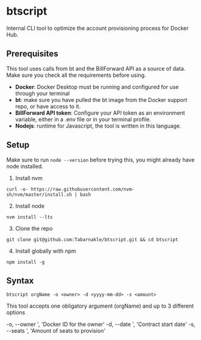 # btscript

Internal CLI tool to optimize the account provisioning process for Docker Hub.

## Prerequisites

This tool uses calls from bt and the BillForward API as a source of data. Make sure you check all the requirements before using.

- **Docker**: Docker Desktop must be running and configured for use through your terminal
- **bt**: make sure you have pulled the bt image from the Docker support repo, or have access to it.
- **BillForward API token**: Configure your API token as an environment variable, either in a .env file or in your terminal profile.
- **Nodejs**: runtime for Javascript, the tool is written in this language.

## Setup

Make sure to run `node --version` before trying this, you  might already have node installed.

1. Install nvm
```
curl -o- https://raw.githubusercontent.com/nvm-sh/nvm/master/install.sh | bash
```
2. Install node
```
nvm install --lts
```
3. Clone the repo
```
git clone git@github.com:Tabarnakle/btscript.git && cd btscript
```
4. Install globally with npm
```
npm install -g
```
## Syntax
```
btscript orgName -o <owner> -d <yyyy-mm-dd> -s <amount>
```
This tool accepts one obligatory argument (orgName) and up to 3 different options

-o, --owner <owner>', 'Docker ID for the owner'
-d, --date <yyyy-mm-dd>', 'Contract start date'
-s, --seats <amount>', 'Amount of seats to provision'
